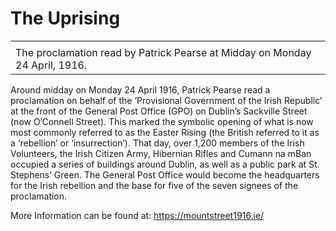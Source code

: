 # The Uprising



|  |
| --- |
|  |
| The proclamation read by Patrick Pearse at Midday on Monday 24 April, 1916. |


Around midday on Monday 24 April 1916, Patrick Pearse read a proclamation on
behalf of the ‘Provisional Government of the Irish Republic’ at the front of the
General Post Office (GPO) on Dublin’s Sackville Street (now O’Connell Street).
This marked the symbolic opening of what is now most commonly referred to as the
Easter Rising (the British referred to it as a ‘rebellion’ or ‘insurrection’).
That day, over 1,200 members of the Irish Volunteers, the Irish Citizen Army,
Hibernian Rifles and Cumann na mBan occupied a series of buildings around
Dublin, as well as a public park at St. Stephens’ Green. The General Post Office
would become the headquarters for the Irish rebellion and the base for five of
the seven signees of the proclamation.

More Information can be found at: <https://mountstreet1916.ie/>

